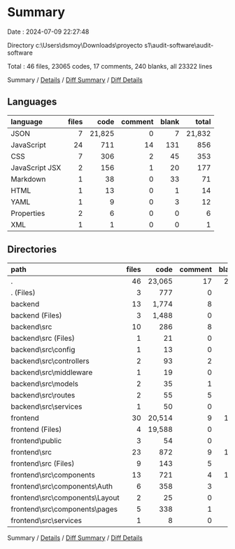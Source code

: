 # Summary

Date : 2024-07-09 22:27:48

Directory c:\\Users\\dsmoy\\Downloads\\proyecto s1\\audit-software\\audit-software

Total : 46 files,  23065 codes, 17 comments, 240 blanks, all 23322 lines

Summary / [Details](details.md) / [Diff Summary](diff.md) / [Diff Details](diff-details.md)

## Languages
| language | files | code | comment | blank | total |
| :--- | ---: | ---: | ---: | ---: | ---: |
| JSON | 7 | 21,825 | 0 | 7 | 21,832 |
| JavaScript | 24 | 711 | 14 | 131 | 856 |
| CSS | 7 | 306 | 2 | 45 | 353 |
| JavaScript JSX | 2 | 156 | 1 | 20 | 177 |
| Markdown | 1 | 38 | 0 | 33 | 71 |
| HTML | 1 | 13 | 0 | 1 | 14 |
| YAML | 1 | 9 | 0 | 3 | 12 |
| Properties | 2 | 6 | 0 | 0 | 6 |
| XML | 1 | 1 | 0 | 0 | 1 |

## Directories
| path | files | code | comment | blank | total |
| :--- | ---: | ---: | ---: | ---: | ---: |
| . | 46 | 23,065 | 17 | 240 | 23,322 |
| . (Files) | 3 | 777 | 0 | 5 | 782 |
| backend | 13 | 1,774 | 8 | 64 | 1,846 |
| backend (Files) | 3 | 1,488 | 0 | 2 | 1,490 |
| backend\\src | 10 | 286 | 8 | 62 | 356 |
| backend\\src (Files) | 1 | 21 | 0 | 5 | 26 |
| backend\\src\\config | 1 | 13 | 0 | 4 | 17 |
| backend\\src\\controllers | 2 | 93 | 2 | 20 | 115 |
| backend\\src\\middleware | 1 | 19 | 0 | 5 | 24 |
| backend\\src\\models | 2 | 35 | 1 | 9 | 45 |
| backend\\src\\routes | 2 | 55 | 5 | 13 | 73 |
| backend\\src\\services | 1 | 50 | 0 | 6 | 56 |
| frontend | 30 | 20,514 | 9 | 171 | 20,694 |
| frontend (Files) | 4 | 19,588 | 0 | 35 | 19,623 |
| frontend\\public | 3 | 54 | 0 | 3 | 57 |
| frontend\\src | 23 | 872 | 9 | 133 | 1,014 |
| frontend\\src (Files) | 9 | 143 | 5 | 28 | 176 |
| frontend\\src\\components | 13 | 721 | 4 | 100 | 825 |
| frontend\\src\\components\\Auth | 6 | 358 | 3 | 52 | 413 |
| frontend\\src\\components\\Layout | 2 | 25 | 0 | 6 | 31 |
| frontend\\src\\components\\pages | 5 | 338 | 1 | 42 | 381 |
| frontend\\src\\services | 1 | 8 | 0 | 5 | 13 |

Summary / [Details](details.md) / [Diff Summary](diff.md) / [Diff Details](diff-details.md)